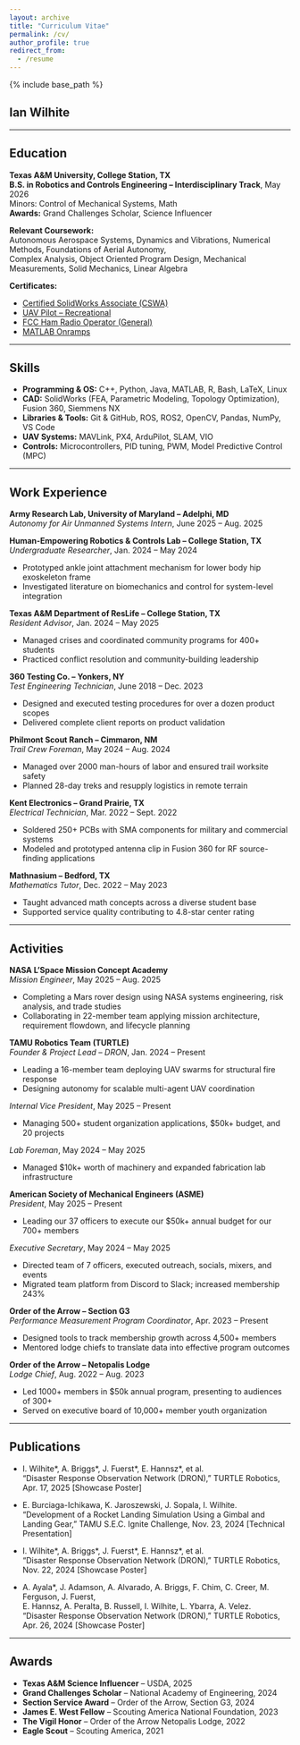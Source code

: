 ```yaml
---
layout: archive
title: "Curriculum Vitae"
permalink: /cv/
author_profile: true
redirect_from:
  - /resume
---
```


{% include base_path %}

## Ian Wilhite  

---

## Education

**Texas A&M University, College Station, TX**  
**B.S. in Robotics and Controls Engineering – Interdisciplinary Track**, May 2026  
Minors: Control of Mechanical Systems, Math  
**Awards:** Grand Challenges Scholar, Science Influencer  

**Relevant Coursework:**  
Autonomous Aerospace Systems, Dynamics and Vibrations, Numerical Methods, Foundations of Aerial Autonomy,  
Complex Analysis, Object Oriented Program Design, Mechanical Measurements, Solid Mechanics, Linear Algebra

**Certificates:**  
- [Certified SolidWorks Associate (CSWA)](https://www.linkedin.com/in/ian-wilhite/details/certifications/1731692661513/single-media-viewer/)  
- [UAV Pilot – Recreational](https://www.linkedin.com/in/ian-wilhite/details/certifications/1713974513765/single-media-viewer/)  
- [FCC Ham Radio Operator (General)](https://wireless2.fcc.gov/UlsApp/UlsSearch/license.jsp?licKey=3703657)  
- [MATLAB Onramps](https://www.linkedin.com/in/ian-wilhite/overlay/1736951774358/single-media-viewer/?profileId=ACoAAEYard4BjOGuHilqz9nVhkA1F2wFFonbc14)

---

## Skills

- **Programming & OS:** C++, Python, Java, MATLAB, R, Bash, LaTeX, Linux  
- **CAD:** SolidWorks (FEA, Parametric Modeling, Topology Optimization), Fusion 360, Siemmens NX  
- **Libraries & Tools:** Git & GitHub, ROS, ROS2, OpenCV, Pandas, NumPy, VS Code  
- **UAV Systems:** MAVLink, PX4, ArduPilot, SLAM, VIO
- **Controls:** Microcontrollers, PID tuning, PWM, Model Predictive Control (MPC)

---

## Work Experience

**Army Research Lab, University of Maryland – Adelphi, MD**  
*Autonomy for Air Unmanned Systems Intern*, June 2025 – Aug. 2025  

**Human-Empowering Robotics & Controls Lab – College Station, TX**  
*Undergraduate Researcher*, Jan. 2024 – May 2024  
- Prototyped ankle joint attachment mechanism for lower body hip exoskeleton frame  
- Investigated literature on biomechanics and control for system-level integration

**Texas A&M Department of ResLife – College Station, TX**  
*Resident Advisor*, Jan. 2024 – May 2025  
- Managed crises and coordinated community programs for 400+ students  
- Practiced conflict resolution and community-building leadership

**360 Testing Co. – Yonkers, NY**  
*Test Engineering Technician*, June 2018 – Dec. 2023  
- Designed and executed testing procedures for over a dozen product scopes  
- Delivered complete client reports on product validation

**Philmont Scout Ranch – Cimmaron, NM**  
*Trail Crew Foreman*, May 2024 – Aug. 2024  
- Managed over 2000 man-hours of labor and ensured trail worksite safety  
- Planned 28-day treks and resupply logistics in remote terrain

**Kent Electronics – Grand Prairie, TX**  
*Electrical Technician*, Mar. 2022 – Sept. 2022  
- Soldered 250+ PCBs with SMA components for military and commercial systems  
- Modeled and prototyped antenna clip in Fusion 360 for RF source-finding applications

**Mathnasium – Bedford, TX**  
*Mathematics Tutor*, Dec. 2022 – May 2023  
- Taught advanced math concepts across a diverse student base  
- Supported service quality contributing to 4.8-star center rating

---

## Activities

**NASA L’Space Mission Concept Academy**  
*Mission Engineer*, May 2025 – Aug. 2025  
- Completing a Mars rover design using NASA systems engineering, risk analysis, and trade studies
- Collaborating in 22-member team applying mission architecture, requirement flowdown, and lifecycle planning 

**TAMU Robotics Team (TURTLE)**  
*Founder & Project Lead – DRON*, Jan. 2024 – Present  
- Leading a 16-member team deploying UAV swarms for structural fire response  
- Designing autonomy for scalable multi-agent UAV coordination

*Internal Vice President*, May 2025 – Present  
- Managing 500+ student organization applications, $50k+ budget, and 20 projects

*Lab Foreman*, May 2024 – May 2025  
- Managed $10k+ worth of machinery and expanded fabrication lab infrastructure

**American Society of Mechanical Engineers (ASME)**  
*President*, May 2025 – Present  
- Leading our 37 officers to execute our $50k+ annual budget for our 700+ members 

*Executive Secretary*, May 2024 – May 2025  
- Directed team of 7 officers, executed outreach, socials, mixers, and events  
- Migrated team platform from Discord to Slack; increased membership 243%

**Order of the Arrow – Section G3**  
*Performance Measurement Program Coordinator*, Apr. 2023 – Present  
- Designed tools to track membership growth across 4,500+ members  
- Mentored lodge chiefs to translate data into effective program outcomes

**Order of the Arrow – Netopalis Lodge**  
*Lodge Chief*, Aug. 2022 – Aug. 2023  
- Led 1000+ members in $50k annual program, presenting to audiences of 300+  
- Served on executive board of 10,000+ member youth organization

---

## Publications

- I. Wilhite*, A. Briggs*, J. Fuerst*, E. Hannsz*, et al.  
  “Disaster Response Observation Network (DRON),” TURTLE Robotics, Apr. 17, 2025 [Showcase Poster]  

- E. Burciaga-Ichikawa, K. Jaroszewski, J. Sopala, I. Wilhite.  
  “Development of a Rocket Landing Simulation Using a Gimbal and Landing Gear,” TAMU S.E.C. Ignite Challenge, Nov. 23, 2024 [Technical Presentation]  

- I. Wilhite*, A. Briggs*, J. Fuerst*, E. Hannsz*, et al.  
  “Disaster Response Observation Network (DRON),” TURTLE Robotics, Nov. 22, 2024 [Showcase Poster]  

- A. Ayala*, J. Adamson, A. Alvarado, A. Briggs, F. Chim, C. Creer, M. Ferguson, J. Fuerst,  
  E. Hannsz, A. Peralta, B. Russell, I. Wilhite, L. Ybarra, A. Velez.  
  “Disaster Response Observation Network (DRON),” TURTLE Robotics, Apr. 26, 2024 [Showcase Poster]

---

## Awards

- **Texas A&M Science Influencer** – USDA, 2025  
- **Grand Challenges Scholar** – National Academy of Engineering, 2024  
- **Section Service Award** – Order of the Arrow, Section G3, 2024  
- **James E. West Fellow** – Scouting America National Foundation, 2023  
- **The Vigil Honor** – Order of the Arrow Netopalis Lodge, 2022  
- **Eagle Scout** – Scouting America, 2021
